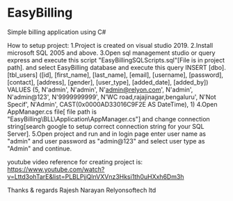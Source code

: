 # EasyBilling
Simple billing application using C#

How to setup project:
1.Project is created on visual studio 2019.
2.Install microsoft SQL 2005 and above.
3.Open sql management studio or query express and execute this script "EasyBillingSQLScripts.sql"[File is in project path].
and select EasyBilling database and execute this query
INSERT [dbo].[tbl_users] ([id], [first_name], [last_name], [email], [username], [password], [contact], [address], [gender], [user_type], [added_date], [added_by]) VALUES (5, N'admin', N'admin', N'admin@relyon.com', N'admin', N'admin@123', N'9999999999', N'WC road,rajajinagar,bengaluru', N'Not Specif', N'Admin', CAST(0x0000AD33016C9F2E AS DateTime), 1)
4.Open AppManager.cs file[ file path is "EasyBilling\BLL\Application\AppManager.cs"] and change connection string[search google to setup correct connection string for your SQL Server].
5.Open project and run and in login page enter user name as "admin" and user password as "admin@123" and select user type as "Admin" and continue.

youtube video reference for creating project is:
https://www.youtube.com/watch?v=Lttd3ohTarE&list=PLBLPjjQlnVXVnz3Hksi1th0uHXxh6Dm3h

Thanks & regards
Rajesh Narayan
Relyonsoftech ltd
